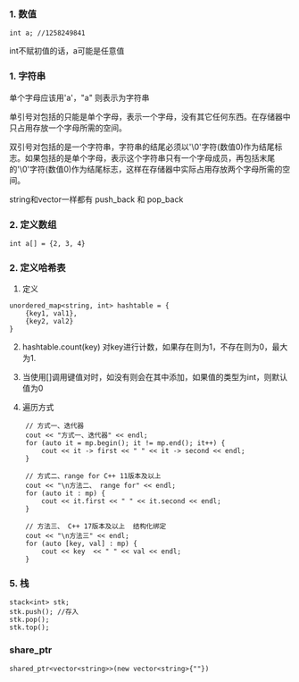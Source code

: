 ### 1. 数值
```
int a; //1258249841
```
int不赋初值的话，a可能是任意值 

### 1. 字符串

单个字母应该用'a'，"a" 则表示为字符串

单引号对包括的只能是单个字母，表示一个字母，没有其它任何东西。在存储器中只占用存放一个字母所需的空间。 

双引号对包括的是一个字符串，字符串的结尾必须以'\0'字符(数值0)作为结尾标志。如果包括的是单个字母，表示这个字符串只有一个字母成员，再包括末尾的'\0'字符(数值0)作为结尾标志，这样在存储器中实际占用存放两个字母所需的空间。

string和vector一样都有 push_back 和 pop_back

### 2. 定义数组
```
int a[] = {2, 3, 4}
```

### 2. 定义哈希表
1. 定义
```
unordered_map<string, int> hashtable = {
    {key1, val1},
    {key2, val2}
}
```
2. hashtable.count(key) 对key进行计数，如果存在则为1，不存在则为0，最大为1.
3. 当使用[]调用键值对时，如没有则会在其中添加，如果值的类型为int，则默认值为0

4. 遍历方式
```
    // 方式一、迭代器
    cout << "方式一、迭代器" << endl;
    for (auto it = mp.begin(); it != mp.end(); it++) {
        cout << it -> first << " " << it -> second << endl;
    }

    // 方式二、range for C++ 11版本及以上
    cout << "\n方法二、 range for" << endl;
    for (auto it : mp) {
        cout << it.first << " " << it.second << endl;
    }

    // 方法三、 C++ 17版本及以上  结构化绑定
    cout << "\n方法三" << endl;
    for (auto [key, val] : mp) {
        cout << key  << " " << val << endl;
    }
```

### 5. 栈
```
stack<int> stk;
stk.push(); //存入
stk.pop(); 
stk.top();
```

### share_ptr
```
shared_ptr<vector<string>>(new vector<string>{""})
```
